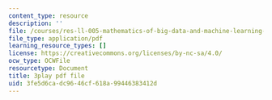 ```yaml
---
content_type: resource
description: ''
file: /courses/res-ll-005-mathematics-of-big-data-and-machine-learning-january-iap-2020/3fe5d6cadc9646cf618a99446383412d_iCAZLl6nq4c.pdf
file_type: application/pdf
learning_resource_types: []
license: https://creativecommons.org/licenses/by-nc-sa/4.0/
ocw_type: OCWFile
resourcetype: Document
title: 3play pdf file
uid: 3fe5d6ca-dc96-46cf-618a-99446383412d
---
```

